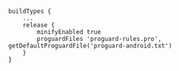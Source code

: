     buildTypes {
        ...
        release {
            minifyEnabled true
            proguardFiles 'proguard-rules.pro', getDefaultProguardFile('proguard-android.txt')
        }
    }